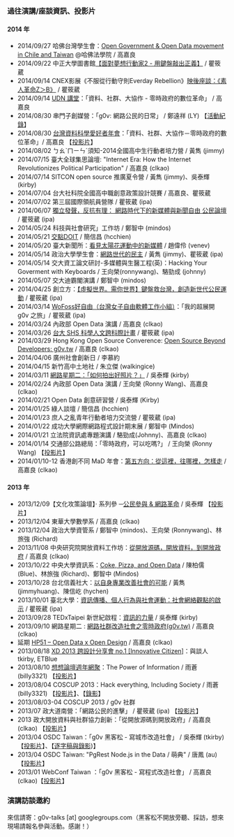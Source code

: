 ### 過往演講/座談資訊、投影片

#### 2014 年
* 2014/09/27 哈佛台灣學生會：[Open Government & Open Data movement in Chile and Taiwan](https://www.facebook.com/photo.php?fbid=10152633344256999&set=a.10150266132596999.368164.559471998&type=1) @哈佛法學院 / 高嘉良
* 2014/09/22 中正大學圖書館[【面對夢想行動家2 - 用鍵盤敲出正義】](http://ccuweb.ccu.edu.tw/calendar/view-details.php?id=436) / 瞿筱葳
* 2014/09/14 CNEX影展《不服從行動守則Everday Rebellion》[映後座談：《素人革命Z＞B》](http://tw.cnexfest.org/?page_id=677) / 瞿筱葳
* 2014/09/14 [UDN 講堂](http://udntalks.udn.com/2014/info.php)：「資料、社群、大協作 - 零時政府的數位革命」 / 高嘉良
* 2014/08/30 串門子創媒營：「g0v: 網路公民的日常」 / 鄭遠祥 (LY) 【[活動紀錄](https://www.facebook.com/chainthemedia/posts/807172442668048)】
* 2014/08/30 [台灣資料科學愛好者年會](http://twconf.data-sci.org/agenda/speech/)：「資料、社群、大協作－零時政府的數位革命」/ 高嘉良 【[投影片](http://www.slideshare.net/tw_dsconf/g0v-dsconf)】
* 2014/08/02 ㄅㄠˋㄇㄧㄣˊ須知-2014全國高中生行動者培力營 / 黃雋 (jimmy)
* 2014/07/15 臺大全球集思論壇: "Internet Era: How the Internet Revolutionizes Political Participation" / 高嘉良 (clkao)
* 2014/07/14 SITCON open source 推廣夏令營 / 黃雋 (jimmy)、吳泰輝 (kirby)
* 2014/07/04 台大社科院全國高中職創意政策設計競賽 / 高嘉良、瞿筱葳
* 2014/07/02 第三屆國際領航員營隊 / 瞿筱葳 (ipa)
* 2014/06/07 [獨立發聲，反抗有理： 網路時代下的新媒體與新聞自由 公民論壇](https://www.facebook.com/events/1414694238809642/?ref=25&source=1) / 瞿筱葳 (ipa)
* 2014/05/24 科技與社會研究」工作坊 / 鄭智中 (mindos)
* 2014/05/21 [交點DOIT](https://taiwan-doit.com/) / 簡信昌 (hcchien)
* 2014/05/20 臺大新聞所：[看見太陽花運動中的新媒體](http://ntujournal.blogspot.tw/2014/05/g0ve.html) / 趙偉伶 (venev)
* 2014/05/14 政治大學學生會：[網路世代的民主](http://moltke.cc.nccu.edu.tw/Registration/registration.do?action=conferenceInfo&conferenceID=X08095) / 黃雋 (jimmy)、瞿筱葳 (ipa)
* 2014/05/14 交大資工論文研討-多媒體與生醫工程(英)：Hacking Your Goverment with Keyboards / 王向榮(ronnywang)、駱勁成 (johnny)
* 2014/05/07 交大迪霸閣演講 / 鄭智中 (mindos)
* 2014/04/25 創立方：[【虛擬世界。需你世界】鍵盤救台灣，創造新世代公民運動](http://vevent.flyingv.cc/event/12) / 瞿筱葳 (ipa)
* 2014/03/14 [WoFoss好自由（台灣女子自由軟體工作小組）](http://wofoss.kktix.cc/events/wofoss043-201403)：「我的超展開 g0v 之旅」/ 瞿筱葳 (ipa)
* 2014/03/24 內政部 Open Data 演講 / 高嘉良 (clkao)
* 2014/03/26 [台大 SHS 科學人文跨科際計畫](http://shs.ntu.edu.tw/shs/?p=26223) / 瞿筱葳 (ipa)
* 2014/03/29 Hong Kong Open Source Converence: [Open Source Beyond Developers: g0v.tw](http://opensource.hk/en/2014/open-source-beyond-developers-g0v.tw) / 高嘉良 (clkao)
* 2014/04/06 廣州社會創新日 / 李慕約
* 2014/04/15 新竹高中土地社 / 朱立傑 (walkingice)
* 2014/03/11 [網路星期二：「如何拍出好照片？」](http://nettuesday.tw/events/2014/03/456) / 吳泰輝 (kirby)
* 2014/02/24 內政部 Open Data 演講 / 王向榮 (Ronny Wang)、高嘉良 (clkao)
* 2014/02/21 Open Data 創意研習營 / 吳泰輝 (Kirby)
* 2014/01/25 綠人談壇 / 簡信昌 (hcchien)
* 2014/01/23 庶人之亂青年行動者培力交流營 / 瞿筱葳 (ipa)
* 2014/01/22 成功大學網際網路程式設計期末展 / 鄭智中 (Mindos)
* 2014/01/21 立法院資訊處專題演講 / 駱勁成(Johnny)、高嘉良 (clkao)
* 2014/01/14 交通部公路總局：「零時政府，可以吃嗎?」 / 王向榮 (Ronny Wang) 【[投影片](https://docs.google.com/presentation/d/1hpzKM_14LsWd9n30th1ZUxeN-bMY7ihLpLHY5rmivic/edit?usp=sharing)】
* 2014/01/10-12 香港創不同 MaD 年會：[第五方向：從這裡，往哪裡，怎樣走](http://www.mad.asia/posts/557/MaD%20Forum/The-Fifth-Direction:-From-Here-and-Now-to-an-Envisioned-There) / 高嘉良 (clkao)

#### 2013 年

* 2013/12/09【文化攻策論壇】‧ 系列參 ─[公民參與 & 網路革命](https://www.facebook.com/events/334833043324985/) / 吳泰輝 【[投影片](https://docs.google.com/file/d/0B_UpRpAst1MYeXhnMHZFX21MTjg/edit)】
* 2013/12/04 東華大學數學系 / 高嘉良 (clkao)
* 2013/12/04 政治大學資管系 / 鄭智中 (mindos)、王向榮 (Ronnywang)、林旅強 (Richard)
* 2013/11/08 中央研究院開放資料工作坊：[從開放源碼，開放資料，到開放政府](http://odw.tw/) / 高嘉良 (clkao)
* 2013/10/22 中央大學資訊系：[Coke, Pizza, and Open Data](http://www.openfoundry.org/tw/activities/details/404) / 陳柏儒 (Blue)、林旅強 (Richard)、鄭智中 (Mindos)
* 2013/10/28 台北信義社大：[以自身專業改善社會的可能](http://www.xycc.org.tw/class/102-2-P/W06.htm) / 黃雋 (jimmyhuang)、陳信屹 (hychen)
* 2013/10/01 臺北大學：[資訊傳播、個人行為與社會運動：社會網絡觀點的啟示](http://www.ntpu.edu.tw/chinese/todayEvents_more.php?id=3522) / 瞿筱葳 (ipa)
* 2013/09/28 TEDxTaipei 新世紀啟程：[資訊的力量](http://tedxtaipei.com/talks/2013-kirby-wu/) / 吳泰輝 (kirby)
* 2013/09/10 網路星期二 : [網路社群改造社會之零時政府(g0v.tw)](http://nettuesday.tw/events/2013/09/438) / 高嘉良 (clkao)
* 延期 [HP51 – Open Data x Open Design](http://www.hpx-party.com/hpx-events/hp51) / 高嘉良 (clkao)
* 2013/08/18 [XD 2013 跨設計分享會 no.1 [Innovative Citizen]](http://www.xd-crossdesign.com/2013/08/xd-2013-no1-innovative-citizen.html)：與談人 tkirby, ETBlue
* 2013/08/10 [想想論壇週年網聚](https://docs.google.com/forms/d/1_9DLzyqI2uKzqZiNFalOHjrHLCkUbtFXa0m3ZtsPUTw/viewform)：The Power of Information / 雨蒼 (billy3321) 【[投影片](https://docs.google.com/presentation/d/1nX_kZNY0YX0Ilmhavp3Bkwayf6s6Kljgb1fxQTGgk9c/pub)】
* 2013/08/04 COSCUP 2013：Hack everything, Including Society / 雨蒼 (billy3321) 【[投影片](http://goo.gl/XHNPX4)】、【[錄影](https://www.youtube.com/watch?v=W4BbHx0G5jE)】
* 2013/08/03-04 COSCUP 2013 / g0v 社群
* 2013/07 政大道南營：「網路公民的進擊」 / 瞿筱葳 (ipa) 【[投影片](https://speakerdeck.com/ipaaa/g0v-wang-lu-gong-min-de-jin-ji)】
* 2013 政大開放資料與社群協力創新：「從開放源碼到開放政府」/ 高嘉良 (clkao) 【[投影片](https://speakerdeck.com/clkao/cong-kai-fang-yuan-ma-dao-kai-fang-zheng-fu)】
* 2013/04 OSDC Taiwan：「g0v 黑客松 - 寫城市改造社會」 / 吳泰輝 (tkirby) 【[投影片](https://speakerdeck.com/tkirby/g0v-hei-ke-song-xie-cheng-shi-gai-zao-she-hui)】、【[逐字稿與錄影](http://blog.g0v.tw/post/58752578556))】
* 2013/04 OSDC Taiwan: "PgRest Node.js in the Data / 萌典" / 唐鳳 (au) 【[投影片](https://speakerdeck.com/audreyt/pgrest-node-dot-js-in-the-database)】
* 2013/01 WebConf Taiwan ：「g0v 黑客松 - 寫程式改造社會」 / 高嘉良 (clkao)【[投影片](https://speakerdeck.com/clkao/g0v-hei-ke-song-xie-cheng-shi-gai-zao-she-hui)】

### 演講訪談邀約

來信請寄：g0v-talks [at] googlegroups.com（黑客松不開放旁聽、採訪，想來現場請報名參與活動。感謝！）


